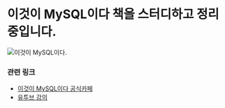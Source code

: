 # 이것이 MySQL이다 책을 스터디하고 정리 중입니다.

![이것이 MySQL이다.]()

### 관련 링크

- [이것이 MySQL이다 공식카페](https://cafe.naver.com/thisisMySQL)
- [유투브 강의](https://www.youtube.com/playlist?list=PLqTUMsvO70nk8WfCyU-IPmc85390CaSqM)
